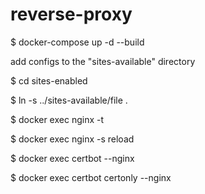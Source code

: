 # reverse-proxy

$ docker-compose up -d --build

add configs to the "sites-available" directory

$ cd sites-enabled

$ ln -s ../sites-available/file .

$ docker exec <container-name> nginx -t
  
$ docker exec <container-name> nginx -s reload
  
$ docker exec <container-name> certbot --nginx
  
$ docker exec <container-name> certbot certonly --nginx
